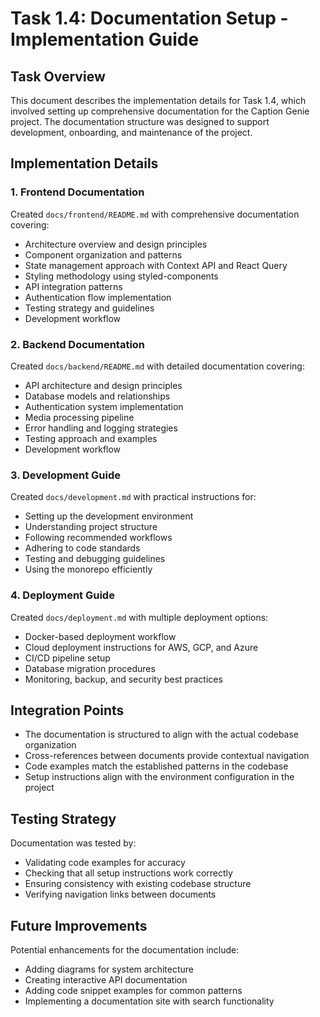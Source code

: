 # Task 1.4: Documentation Setup - Implementation Guide

## Task Overview

This document describes the implementation details for Task 1.4, which involved setting up comprehensive documentation for the Caption Genie project. The documentation structure was designed to support development, onboarding, and maintenance of the project.

## Implementation Details

### 1. Frontend Documentation

Created `docs/frontend/README.md` with comprehensive documentation covering:

- Architecture overview and design principles
- Component organization and patterns
- State management approach with Context API and React Query
- Styling methodology using styled-components
- API integration patterns
- Authentication flow implementation
- Testing strategy and guidelines
- Development workflow

### 2. Backend Documentation

Created `docs/backend/README.md` with detailed documentation covering:

- API architecture and design principles
- Database models and relationships
- Authentication system implementation
- Media processing pipeline
- Error handling and logging strategies
- Testing approach and examples
- Development workflow

### 3. Development Guide

Created `docs/development.md` with practical instructions for:

- Setting up the development environment
- Understanding project structure
- Following recommended workflows
- Adhering to code standards
- Testing and debugging guidelines
- Using the monorepo efficiently

### 4. Deployment Guide

Created `docs/deployment.md` with multiple deployment options:

- Docker-based deployment workflow
- Cloud deployment instructions for AWS, GCP, and Azure
- CI/CD pipeline setup
- Database migration procedures
- Monitoring, backup, and security best practices

## Integration Points

- The documentation is structured to align with the actual codebase organization
- Cross-references between documents provide contextual navigation
- Code examples match the established patterns in the codebase
- Setup instructions align with the environment configuration in the project

## Testing Strategy

Documentation was tested by:

- Validating code examples for accuracy
- Checking that all setup instructions work correctly
- Ensuring consistency with existing codebase structure
- Verifying navigation links between documents

## Future Improvements

Potential enhancements for the documentation include:

- Adding diagrams for system architecture
- Creating interactive API documentation
- Adding code snippet examples for common patterns
- Implementing a documentation site with search functionality 